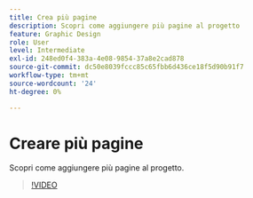 ```yaml
---
title: Crea più pagine
description: Scopri come aggiungere più pagine al progetto
feature: Graphic Design
role: User
level: Intermediate
exl-id: 248ed0f4-383a-4e08-9854-37a8e2cad878
source-git-commit: dc50e8039fccc85c65fbb6d436ce18f5d90b91f7
workflow-type: tm+mt
source-wordcount: '24'
ht-degree: 0%

---
```


# Creare più pagine

Scopri come aggiungere più pagine al progetto.

>[!VIDEO](https://video.tv.adobe.com/v/3420215?quality=12&learn=on&hidetitle=true)
